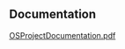 ## Documentation
[OSProjectDocumentation.pdf](https://github.com/salmagalal/SleepingTeacherAssistant/files/9331494/OSProjectDocumentation.pdf)
